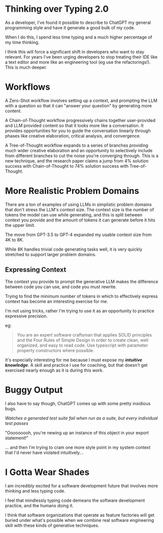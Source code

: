 # Thinking over Typing 2.0

As a developer, I've found it possible to describe to ChatGPT my general programming style and have it generate a good bulk of my code.

When I do this, I spend less time typing and a much higher percentage of my time thinking.

I think this will force a significant shift in developers who want to stay relevant. For years I've been urging developers to stop treating their IDE like a text editor and more like an engineering tool (eg use the refactorings!). This is much deeper.

# Workflows

A Zero-Shot workflow involves setting up a context, and prompting the LLM with a question so that it can "answer your question" by generating more content.

A Chain-of-Thought workflow progressively chains together user-provided and LLM provided content so that it looks more like a conversation. It provides opportunities for you to guide the conversation linearly through phases like creative elaboration, critical analysis, and convergence.

A Tree-of-Thought workflow expands to a series of branches providing much wider creative elaboration and an opportunity to selectively include from different branches to cut the noise you're converging through. This is a new technique, and the research paper claims a jump from 4% solution success with Chain-of-Thought to 74% solution success with Tree-of-Thought.

# More Realistic Problem Domains

There are a ton of examples of using LLMs in simplistic problem domains that don't stress the LLM's context size. The context size is the number of tokens the model can use while generating, and this is split between context you provide and the amount of tokens it can generate before it hits the upper limit.

The move from GPT-3.5 to GPT-4 expanded my usable context size from 4K to 8K.

While 8K handles trivial code generating tasks well, it is very quickly stretched to support larger problem domains.

## Expressing Context

The context you provide to prompt the generative LLM makes the difference between code you can use, and code you must rewrite.

Trying to find the minimum number of tokens in which to effectively express context has become an interesting exercise for me.

I'm not using tricks, rather I'm trying to use it as an opportunity to practice expressive precision.

eg:
> You are an expert software craftsman that applies SOLID principles and the Four Rules of Simple Design in order to create clean, well organized, and easy to read code.
> Use typescript with parameter property constructors where possible.

It's especially interesting for me because I must expose my ***intuitive knowledge***. A skill and practice I use for coaching, but that doesn't get exercised nearly enough as it is during this work.

# Buggy Output

I also have to say though, ChatGPT comes up with some pretty insidious bugs.

*Watches a generated test suite fail when run as a suite, but every individual test passes*

"Ooooooooh, you're newing up an instance of this object in your export statement!"

... and then I'm trying to cram one more style point in my system context that I'd never have violated intuitively...

# I Gotta Wear Shades

I am incredibly excited for a software development future that involves more thinking and less typing code.

I feel that mindlessly typing code demeans the software development practice, and the humans doing it.

I think that software organizations that operate as feature factories will get buried under what's possible when we combine real software engineering skill with these kinds of generative techniques.